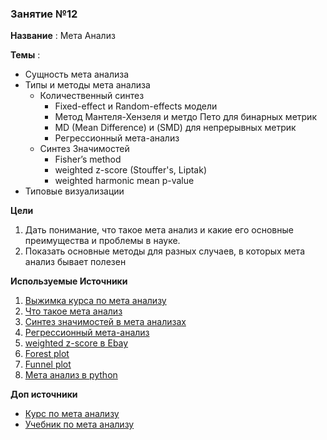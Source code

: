 ### Занятие №12

**Название** : Мета Анализ

**Темы** : 
  * Сущность мета анализа
  * Типы и методы мета анализа
    * Количественный синтез
       * Fixed-effect и Random-effects модели
       * Метод Мантеля-Хензеля и метдо Пето для бинарных метрик
       * MD (Mean Difference) и (SMD) для непрерывных метрик
       * Регрессионный мета-анализ
    * Синтез Значимостей
       *  Fisher’s method
       *  weighted z-score (Stouffer's, Liptak)
       *  weighted harmonic mean p-value
  * Типовые визуализации

**Цели**
  1. Дать понимание, что такое мета анализ и какие его основные преимущества и проблемы в науке.
  2. Показать основные методы для разных случаев, в которых мета анализ бывает полезен

**Используемые Источники**
1. [Выжимка курса по мета анализу](http://www.stat-help.com/meta.pdf)
2. [Что такое мета анализ](https://en.wikipedia.org/wiki/Meta-analysis)
3. [Синтез значимостей в мета анализах](https://habr.com/ru/companies/X5Tech/articles/862202/)
4. [Регрессионный мета-анализ](https://en.wikipedia.org/wiki/Meta-regression)
5. [weighted z-score в Ebay](https://innovation.ebayinc.com/stories/increase-a-b-testing-power-by-combining-experiments/)
6. [Forest plot](https://en.wikipedia.org/wiki/Forest_plot)
7. [Funnel plot](https://www.researchgate.net/publication/24096583_Funnel_Plots_in_Meta-analysis)
8. [Мета анализ в python](https://bmcmedresmethodol.biomedcentral.com/articles/10.1186/s12874-022-01673-y)

**Доп источники**
* [Курс по мета анализу](https://www.coursera.org/learn/systematic-review)
* [Учебник по мета анализу](https://link.springer.com/book/10.1007/978-981-15-5032-4)


